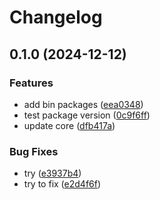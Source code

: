 # Changelog

## 0.1.0 (2024-12-12)


### Features

* add bin packages ([eea0348](https://github.com/antonbaliasnikov/release-pls-plz/commit/eea0348ef87f1f117daa59e99450cb76dd5156c0))
* test package version ([0c9f6ff](https://github.com/antonbaliasnikov/release-pls-plz/commit/0c9f6ff4456f8cd0d38f3336073831715d03f60e))
* update core ([dfb417a](https://github.com/antonbaliasnikov/release-pls-plz/commit/dfb417a80018b71fe904b1f5c8bb8bebe4c80375))


### Bug Fixes

* try ([e3937b4](https://github.com/antonbaliasnikov/release-pls-plz/commit/e3937b4d85f32ee81779ee890c5b0492de636d38))
* try to fix ([e2d4f6f](https://github.com/antonbaliasnikov/release-pls-plz/commit/e2d4f6f6b43bbc35b05992e12edc1ae91fbd5261))
